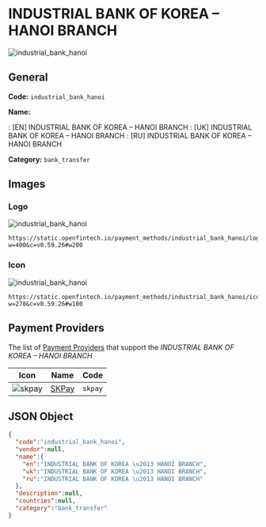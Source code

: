 
# INDUSTRIAL BANK OF KOREA – HANOI BRANCH 
![industrial_bank_hanoi](https://static.openfintech.io/payment_methods/industrial_bank_hanoi/logo.png?w=400&c=v0.59.26#w200)  

## General 
**Code:** `industrial_bank_hanoi` 
 
**Name:** 
 
:	[EN] INDUSTRIAL BANK OF KOREA – HANOI BRANCH 
:	[UK] INDUSTRIAL BANK OF KOREA – HANOI BRANCH 
:	[RU] INDUSTRIAL BANK OF KOREA – HANOI BRANCH 
 
**Category:** `bank_transfer` 
 

## Images 

### Logo 
![industrial_bank_hanoi](https://static.openfintech.io/payment_methods/industrial_bank_hanoi/logo.png?w=400&c=v0.59.26#w200)  

```
https://static.openfintech.io/payment_methods/industrial_bank_hanoi/logo.png?w=400&c=v0.59.26#w200
```  

### Icon 
![industrial_bank_hanoi](https://static.openfintech.io/payment_methods/industrial_bank_hanoi/icon.png?w=278&c=v0.59.26#w100)  

```
https://static.openfintech.io/payment_methods/industrial_bank_hanoi/icon.png?w=278&c=v0.59.26#w100
```  

## Payment Providers 
 
The list of [Payment Providers](/payment-providers/) that support the _INDUSTRIAL BANK OF KOREA – HANOI BRANCH_ 

|Icon|Name|Code| 
|:---:|:---:|:---:| 
|![skpay](https://static.openfintech.io/payment_providers/skpay/icon.png?w=278&c=v0.59.26#w100) |[SKPay](/payment-providers/skpay/)|`skpay`| 
 

## JSON Object 

```json
{
  "code":"industrial_bank_hanoi",
  "vendor":null,
  "name":{
    "en":"INDUSTRIAL BANK OF KOREA \u2013 HANOI BRANCH",
    "uk":"INDUSTRIAL BANK OF KOREA \u2013 HANOI BRANCH",
    "ru":"INDUSTRIAL BANK OF KOREA \u2013 HANOI BRANCH"
  },
  "description":null,
  "countries":null,
  "category":"bank_transfer"
}
```  
